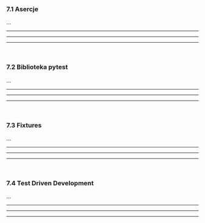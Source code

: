 ### 7.1 Asercje
...

---
---
---
&nbsp;
### 7.2 Biblioteka pytest
...

---
---
---
&nbsp;
### 7.3 Fixtures
...

---
---
---
&nbsp;
### 7.4 Test Driven Development
...

---
---
---
&nbsp;
